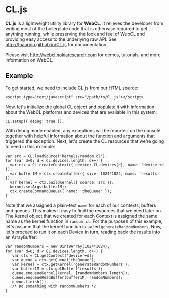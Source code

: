 # CL.js

**CL.js** is a lightweight utility library for **WebCL**.  It relieves
the developer from writing most of the boilerplate code that is
otherwise required to get anything running, while preserving the look
and feel of WebCL and providing easy access to the underlying raw API.
See http://toaarnio.github.io/CL.js for documentation.

Please visit http://webcl.nokiaresearch.com for demos, tutorials,
and more information on WebCL.

## Example ##

To get started, we need to include CL.js from our HTML source:

    <script type="text/javascript" src="/path/to/CL.js"></script>

Now, let's initialize the global CL object and populate it with
information about the WebCL platforms and devices that are
available in this system:

    CL.setup({ debug: true });

With debug mode enabled, any exceptions will be reported on the
console together with helpful information about the function and
arguments that triggered the exception.  Next, let's create the CL
resources that we're going to need in this example:

    var src = CL.loadSource('kernels/random.cl');
    for (var d=0; d < CL.devices.length; d++) {
      var ctx = CL.createContext({ device: CL.devices[d], name: 'device'+d });
      var buffer1M = ctx.createBuffer({ size: 1024*1024, name: 'results' });
      var kernel = ctx.buildKernel({ source: src });
      kernel.setArgs(buffer1M);
      ctx.createCommandQueue({ name: 'theQueue' });
    }

Note that we assigned a plain-text `name` for each of our contexts,
buffers and queues. This makes it easy to find the resources that
we need later on. The Kernel object that we created for each
Context is assigned the same name as the kernel function in
`random.cl`.  For the purposes of this example, let's assume that
the kernel function is called `generateRandomNumbers`. Now, let's
proceed to run it on each Device in turn, reading back the results
into an ArrayBuffer:

    var randomNumbers = new Uint8Array(1024*1024);
    for (var d=0; d < CL.devices.length; d++) {
       var ctx = CL.getContext('device'+d);
       var queue = ctx.getQueue('theQueue');
       var kernel = ctx.getKernel('generateRandomNumbers');
       var buffer1M = ctx.getBuffer('results');
       queue.enqueueKernel(kernel, [randomNumbers.length]);
       queue.enqueueReadBuffer(buffer1M, randomNumbers);
       queue.finish();
       /* Do something with randomNumbers */
    }
